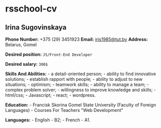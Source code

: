 # rsschool-cv

## Irina Sugovinskaya

**Phone Number:** 
     +375 (29) 3451923
**Email:** 
     iris1985@tut.by
**Address:**
     Belarus, Gomel
     
**Desired position:** `JS/Front-End Developer`

**Desired salary:** `300$`

**Skills And Abilities:**
    - a detail-oriented person;
    - ability to find innovative solutions;
    - establish rapport with people;
    - ability to adjust to new situations;
    - optimism;
    - teamwork skills;
    - ability to manage a team;
    - complex problem solver;
    - willingness to improve knowledge and skills;
    - html/css;
    - Javascript;
    - react;
    - wordpress.
    
**Education:**
    - Francisk Skorina Gomel State University (Faculty of Foreign Languages)
    - Сourses For Teachers "Web Development"

**Languages:**
    - English - B2;
    - French - A1.
